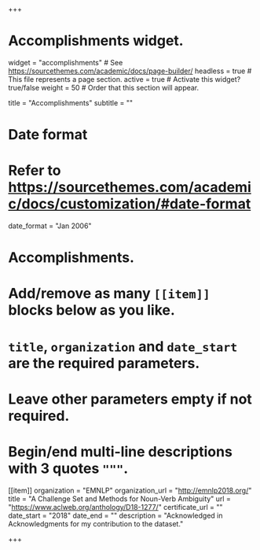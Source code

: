 +++
# Accomplishments widget.
widget = "accomplishments"  # See https://sourcethemes.com/academic/docs/page-builder/
headless = true  # This file represents a page section.
active = true  # Activate this widget? true/false
weight = 50  # Order that this section will appear.

title = "Accomplish&shy;ments"
subtitle = ""

# Date format
#   Refer to https://sourcethemes.com/academic/docs/customization/#date-format
date_format = "Jan 2006"

# Accomplishments.
#   Add/remove as many `[[item]]` blocks below as you like.
#   `title`, `organization` and `date_start` are the required parameters.
#   Leave other parameters empty if not required.
#   Begin/end multi-line descriptions with 3 quotes `"""`.

[[item]]
  organization = "EMNLP"
  organization_url = "http://emnlp2018.org/"
  title = "A Challenge Set and Methods for Noun-Verb Ambiguity"
  url = "https://www.aclweb.org/anthology/D18-1277/"
  certificate_url = ""
  date_start = "2018"
  date_end = ""	
  description = "Acknowledged in Acknowledgments for my contribution to the dataset."

+++
